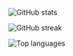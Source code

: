 ![GitHub stats](https://github-readme-stats.vercel.app/api?username=tkhapchaev&show_icons=true&include_all_commits=true&theme=tokyonight)

![GitHub streak](https://github-readme-streak-stats.herokuapp.com/?user=tkhapchaev&theme=tokyonight)

![Top languages](https://github-readme-stats.vercel.app/api/top-langs/?username=tkhapchaev&layout=compact&theme=tokyonight)
